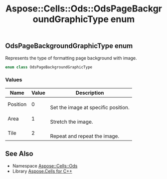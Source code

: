 ﻿---
title: Aspose::Cells::Ods::OdsPageBackgroundGraphicType enum
linktitle: OdsPageBackgroundGraphicType
second_title: Aspose.Cells for C++ API Reference
description: 'Aspose::Cells::Ods::OdsPageBackgroundGraphicType enum. Represents the type of formatting page background with image in C++.'
type: docs
weight: 700
url: /cpp/aspose.cells.ods/odspagebackgroundgraphictype/
---
## OdsPageBackgroundGraphicType enum


Represents the type of formatting page background with image.

```cpp
enum class OdsPageBackgroundGraphicType
```

### Values

| Name | Value | Description |
| --- | --- | --- |
| Position | 0 | <br>Set the image at specific position. |
| Area | 1 | <br>Stretch the image. |
| Tile | 2 | <br>Repeat and repeat the image. |

## See Also

* Namespace [Aspose::Cells::Ods](../)
* Library [Aspose.Cells for C++](../../)
